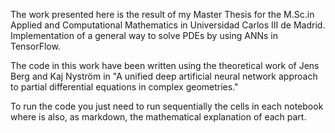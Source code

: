 The work presented here is the result of my Master Thesis for the M.Sc.in Applied and Computational Mathematics in Universidad Carlos III de Madrid.
Implementation of a general way to solve PDEs by using ANNs in TensorFlow.

The code in this work have been written using the theoretical work of Jens Berg and Kaj Nyström in "A unified deep artificial neural network approach to partial differential equations in complex geometries."

To run the code you just need to run sequentially the cells in each notebook where is also, as markdown, the mathematical explanation of each part.
